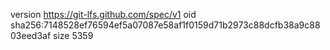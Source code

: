 version https://git-lfs.github.com/spec/v1
oid sha256:7148528ef76594ef5a07087e58af1f0159d71b2973c88dcfb38a9c8803eed3af
size 5359
